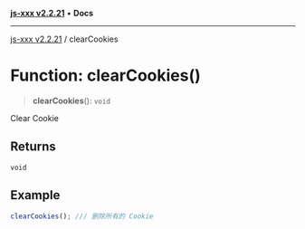 [**js-xxx v2.2.21**](../README.md) • **Docs**

***

[js-xxx v2.2.21](../README.md) / clearCookies

# Function: clearCookies()

> **clearCookies**(): `void`

Clear Cookie

## Returns

`void`

## Example

```ts
clearCookies(); /// 删除所有的 Cookie
```
